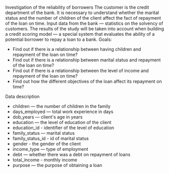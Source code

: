 Investigation of the reliability of borrowers
The customer is the credit department of the bank. It is necessary to understand whether the marital status and the number of children of the client affect the fact of repayment of the loan on time. Input data from the bank — statistics on the solvency of customers.
The results of the study will be taken into account when building a credit scoring model — a special system that evaluates the ability of a potential borrower to repay a loan to a bank.
Goals:
* Find out if there is a relationship between having children and repayment of the loan on time?
* Find out if there is a relationship between marital status and repayment of the loan on time?
* Find out if there is a relationship between the level of income and repayment of the loan on time?
* Find out how the different objectives of the loan affect its repayment on time?

Data description
* children — the number of children in the family
* days_employed — total work experience in days
* dob_years — client's age in years
* education — the level of education of the client
* education_id - identifier of the level of education
* family_status — marital status
* family_status_id - id of marital status
* gender - the gender of the client
* income_type — type of employment
* debt — whether there was a debt on repayment of loans
* total_income - monthly income
* purpose — the purpose of obtaining a loan
